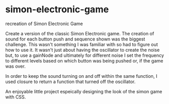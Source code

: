 # simon-electronic-game
recreation of Simon Electronic Game

Create a version of the classic Simon Electronic game. The creation of sound for each button push and sequence shown was 
the biggest challenge. This wasn't something I was familiar with so had to figure out how to use it. It wasn't just about having 
the oscillator to create the noise but, to use a gainNode and ultimately for different noise I set the frequency to different levels 
based on which button was being pushed or, if the game was over.

In order to keep the sound turning on and off within the same function, I used closure to return a function that turned off the 
oscillator.

An enjoyable little project espeically designing the look of the simon game with CSS. 
